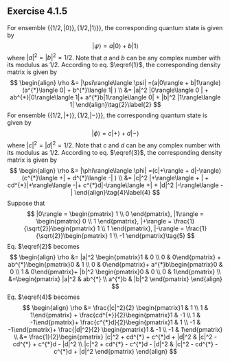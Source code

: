 ## Exercise 4.1.5

For ensemble $\{\{1/2, |0\rangle\}, \{1/2, |1\rangle\}\}$​, the corresponding quantum state is given by
$$
|\psi\rangle = a|0\rangle + b|1\rangle \tag{1}\label{1}
$$
where $|a|^2 = |b|^2 = 1/2$. Note that $a$ and $b$ can be any complex number with its modulus as $1/2$. According to eq. $\eqref{1}$, the corresponding density matrix is given by
$$
\begin{align}
\rho &= |\psi\rangle\langle \psi| =(a|0\rangle + b|1\rangle)(a^{*}\langle 0| + b^{*}\langle 1| ) \\
&= |a|^2 |0\rangle\langle 0 | + ab^{*}|0\rangle\langle 1|+ a^{*}b|1\rangle\langle 0| + |b|^2 |1\rangle\langle 1|
\end{align}\tag{2}\label{2}
$$
For ensemble $\{\{1/2, |+\rangle\}, \{1/2, |-\rangle\}\}$, the corresponding quantum state is given by
$$
|\phi\rangle = c|+\rangle + d|-\rangle \tag{3}\label{3}
$$
where $|c|^2 = |d|^2 = 1/2$. Note that $c$ and $d$ can be any complex number with its modulus as $1/2$. According to eq. $\eqref{3}$, the corresponding density matrix is given by
$$
\begin{align}
\rho &= |\phi\rangle\langle \phi| =(c|+\rangle + d|-\rangle)(c^{*}\langle +| + d^{*}\langle -| ) \\
&= |c|^2 |+\rangle\langle + | + cd^{*}|+\rangle\langle -|+ c^{*}d|-\rangle\langle +| + |d|^2 |-\rangle\langle -|
\end{align}\tag{4}\label{4}
$$
Suppose that 
$$
|0\rangle = \begin{pmatrix}
1 \\ 0
\end{pmatrix}, |1\rangle = \begin{pmatrix}
0 \\ 1
\end{pmatrix}, |+\rangle = \frac{1}{\sqrt{2}}\begin{pmatrix}
1 \\ 1
\end{pmatrix}, |-\rangle = \frac{1}{\sqrt{2}}\begin{pmatrix}
1 \\ -1
\end{pmatrix}\tag{5}
$$
Eq. $\eqref{2}$ becomes
$$
\begin{align}
\rho &= |a|^2 \begin{pmatrix}1 & 0 \\ 0 & 0\end{pmatrix} + ab^{*}\begin{pmatrix}0 & 1 \\ 0 & 0\end{pmatrix}+ a^{*}b\begin{pmatrix}0 & 0 \\ 1 & 0\end{pmatrix}+ |b|^2 \begin{pmatrix}0 & 0 \\ 0 & 1\end{pmatrix} \\
&=\begin{pmatrix}
|a|^2 & ab^{*} \\
a^{*}b & |b|^2
\end{pmatrix}
\end{align}
$$
Eq. $\eqref{4}$​ becomes
$$
\begin{align}
\rho &= \frac{|c|^2}{2} \begin{pmatrix}1 & 1 \\ 1 & 1\end{pmatrix} + \frac{cd^{*}}{2}\begin{pmatrix}1 & -1 \\ 1 & -1\end{pmatrix}+ \frac{c^{*}d}{2}\begin{pmatrix}1 & 1 \\ -1 & -1\end{pmatrix}+ \frac{|d|^2}{2} \begin{pmatrix}1 & -1 \\ -1 & 1\end{pmatrix} \\
&= \frac{1}{2}\begin{pmatrix}
|c|^2 + cd^{*} + c^{*}d + |d|^2 & |c|^2 - cd^{*} + c^{*}d - |d|^2 \\
|c|^2 + cd^{*} - c^{*}d - |d|^2 & |c|^2 - cd^{*} - c^{*}d + |d|^2
\end{pmatrix}
\end{align}
$$




